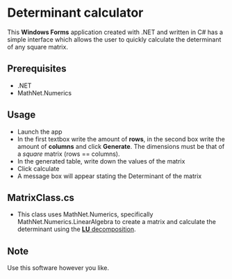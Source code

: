 # Determinant calculator
This **Windows Forms** application created with .NET and written in C# has a simple interface which allows the user to quickly calculate the determinant of any square matrix.

## Prerequisites
- .NET
- MathNet.Numerics

## Usage
- Launch the app
- In the first textbox write the amount of **rows**, in the second box write the amount of **columns** and click **Generate**. The dimensions must be that of a *square* matrix (rows == columns).
- In the generated table, write down the values of the matrix
- Click calculate
- A message box will appear stating the Determinant of the matrix

## MatrixClass.cs
- This class uses MathNet.Numerics, specifically MathNet.Numerics.LinearAlgebra to create a matrix and calculate the determinant using the [**LU** decomposition](https://en.wikipedia.org/wiki/LU_decomposition).

## Note
Use this software however you like.